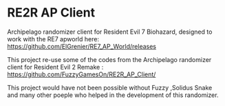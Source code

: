 # RE2R AP Client
Archipelago randomizer client for Resident Evil 7 Biohazard, designed to work with the RE7 apworld here: https://github.com/ElGrenier/RE7_AP_World/releases

This project re-use some of the codes from the Archipelago randomizer client for Resident Evil 2 Remake : https://github.com/FuzzyGamesOn/RE2R_AP_Client/

This project would have not been possible without Fuzzy ,Solidus Snake and many other poeple who helped in the development of this randomizer.
